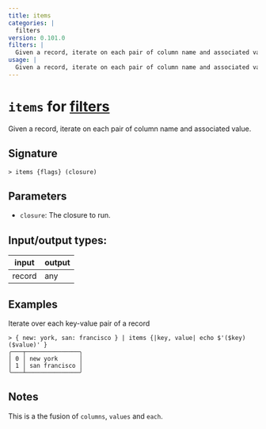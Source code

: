 ```yaml
---
title: items
categories: |
  filters
version: 0.101.0
filters: |
  Given a record, iterate on each pair of column name and associated value.
usage: |
  Given a record, iterate on each pair of column name and associated value.
---
```

<!-- This file is automatically generated. Please edit the command in https://github.com/nushell/nushell instead. -->

# `items` for [filters](/commands/categories/filters.md)

<div class='command-title'>Given a record, iterate on each pair of column name and associated value.</div>

## Signature

```> items {flags} (closure)```

## Parameters

 -  `closure`: The closure to run.


## Input/output types:

| input  | output |
| ------ | ------ |
| record | any    |

## Examples

Iterate over each key-value pair of a record
```nu
> { new: york, san: francisco } | items {|key, value| echo $'($key) ($value)' }
╭───┬───────────────╮
│ 0 │ new york      │
│ 1 │ san francisco │
╰───┴───────────────╯

```

## Notes
This is a the fusion of `columns`, `values` and `each`.